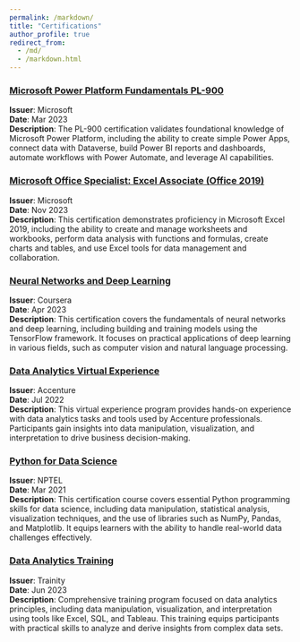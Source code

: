 ```yaml
---
permalink: /markdown/
title: "Certifications"
author_profile: true
redirect_from: 
  - /md/
  - /markdown.html
---
```


### [Microsoft Power Platform Fundamentals PL-900](/files/PL-900.pdf)
**Issuer**: Microsoft <br> 
**Date**: Mar 2023 <br>
**Description**: The PL-900 certification validates foundational knowledge of Microsoft Power Platform, including the ability to create simple Power Apps, connect data with Dataverse, build Power BI reports and dashboards, automate workflows with Power Automate, and leverage AI capabilities. 

### [Microsoft Office Specialist: Excel Associate (Office 2019)](https://www.credly.com/badges/00d27e9f-5b61-4a00-94ee-003e3494894b/linked_in_profile)
**Issuer**: Microsoft <br> 
**Date**: Nov 2023 <br>
**Description**: This certification demonstrates proficiency in Microsoft Excel 2019, including the ability to create and manage worksheets and workbooks, perform data analysis with functions and formulas, create charts and tables, and use Excel tools for data management and collaboration.

### [Neural Networks and Deep Learning](/files/Coursera_dl.pdf)
**Issuer**: Coursera <br> 
**Date**: Apr 2023 <br>
**Description**: This certification covers the fundamentals of neural networks and deep learning, including building and training models using the TensorFlow framework. It focuses on practical applications of deep learning in various fields, such as computer vision and natural language processing.


### [Data Analytics Virtual Experience](/files/forage_data_analytics.pdf)
**Issuer**: Accenture <br> 
**Date**: Jul 2022 <br>
**Description**: This virtual experience program provides hands-on experience with data analytics tasks and tools used by Accenture professionals. Participants gain insights into data manipulation, visualization, and interpretation to drive business decision-making.


### [Python for Data Science](/files/nptel.jpg)
**Issuer**: NPTEL <br> 
**Date**: Mar 2021 <br>
**Description**: This certification course covers essential Python programming skills for data science, including data manipulation, statistical analysis, visualization techniques, and the use of libraries such as NumPy, Pandas, and Matplotlib. It equips learners with the ability to handle real-world data challenges effectively.

### [Data Analytics Training](/files/trainity.pdf)
**Issuer**: Trainity <br> 
**Date**: Jun 2023 <br>
**Description**: Comprehensive training program focused on data analytics principles, including data manipulation, visualization, and interpretation using tools like Excel, SQL, and Tableau. This training equips participants with practical skills to analyze and derive insights from complex data sets.